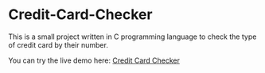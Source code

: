 # Credit-Card-Checker

This is a small project written in C programming language to check the type of credit card by their number.

You can try the live demo here: [Credit Card Checker](https://credit-card-checker.streamlit.app/)
